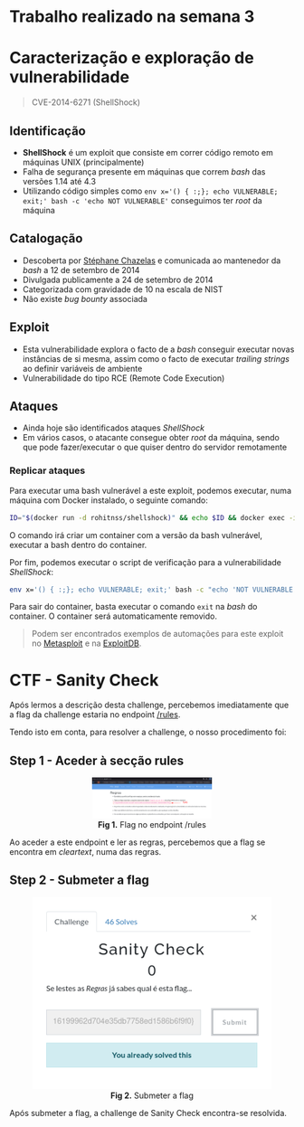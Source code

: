 # Trabalho realizado na semana 3

# Caracterização e exploração de vulnerabilidade
> CVE-2014-6271 (ShellShock)

## Identificação

   - **ShellShock** é um exploit que consiste em correr código remoto em máquinas UNIX (principalmente)
   - Falha de segurança presente em máquinas que correm *bash* das versões 1.14 até 4.3
   - Utilizando código simples como `env x='() { :;}; echo VULNERABLE; exit;' bash -c 'echo NOT VULNERABLE'` conseguimos ter *root* da máquina

## Catalogação

- Descoberta por [Stéphane Chazelas](https://unix.stackexchange.com/users/22565/st%c3%a9phane-chazelas) e comunicada ao mantenedor da *bash* a 12 de setembro de 2014
- Divulgada publicamente a 24 de setembro de 2014
- Categorizada com gravidade de 10 na escala de NIST
- Não existe *bug bounty* associada

## Exploit

   - Esta vulnerabilidade explora o facto de a *bash* conseguir executar novas instâncias de si mesma, assim como o facto de executar *trailing strings* ao definir variáveis de ambiente
   - Vulnerabilidade do tipo RCE (Remote Code Execution)


## Ataques
   - Ainda hoje são identificados ataques *ShellShock*
   - Em vários casos, o atacante consegue obter *root* da máquina, sendo que pode fazer/executar o que quiser dentro do servidor remotamente

### Replicar ataques

Para executar uma bash vulnerável a este exploit, podemos executar, numa máquina com Docker instalado, o seguinte comando:

```bash  
ID="$(docker run -d rohitnss/shellshock)" && echo $ID && docker exec -it $ID /bin/bash && docker rm -f $ID > /dev/null
```

O comando irá criar um container com a versão da bash vulnerável, executar a bash dentro do container.

Por fim, podemos executar o script de verificação para a vulnerabilidade *ShellShock*:

```bash
env x='() { :;}; echo VULNERABLE; exit;' bash -c "echo 'NOT VULNERABLE'"
```

Para sair do container, basta executar o comando `exit` na *bash* do container. O container será automaticamente removido.

> Podem ser encontrados exemplos de automações para este exploit no [Metasploit](https://null-byte.wonderhowto.com/how-to/exploit-shellshock-web-server-using-metasploit-0186084/) e na [ExploitDB](https://www.exploit-db.com/exploits/34900).

# CTF - Sanity Check

Após lermos a descrição desta challenge, percebemos imediatamente que a flag da challenge estaria no endpoint [/rules](https://www.ctf-fsi.fe.up.pt/rules).

Tendo isto em conta, para resolver a challenge, o nosso procedimento foi:

## Step 1 - Aceder à secção rules

<figure align="center">
    <img src="images/logbook3/rules.png" alt="Página de regras com a flag destacada" width="50%" />
    <figcaption><strong>Fig 1.</strong> Flag no endpoint /rules</figcaption>
</figure>

Ao aceder a este endpoint e ler as regras, percebemos que a flag se encontra em *cleartext*, numa das regras.

## Step 2 - Submeter a flag

<figure align="center">
   <img src="images/logbook3/submit.png" alt="Ecrã de submissão da flag para a challenge &quot;Sanity Check&quot;" widestath="50%" />
   <figcaption align="center"><strong>Fig 2.</strong> Submeter a flag</figcaption>

</figure>

Após submeter a flag, a challenge de Sanity Check encontra-se resolvida.
